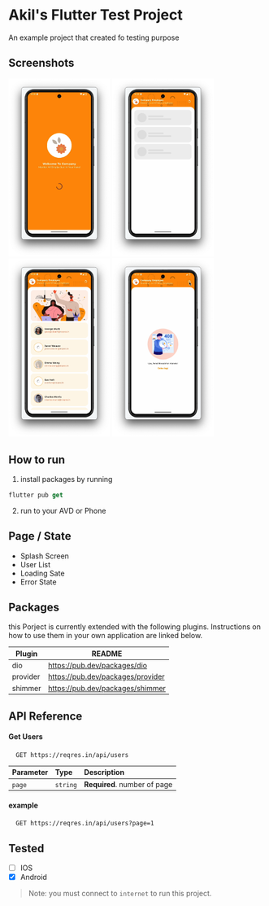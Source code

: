 # Akil's Flutter Test Project

An example project that created fo testing purpose

## Screenshots
<p>
  <img src="https://github.com/eltawakkal/akil-flutter-test/blob/main/screenshoot/ss1.png?raw=true" alt="screenshoot1" style="width:200px;"/>
  <img src="https://github.com/eltawakkal/akil-flutter-test/blob/main/screenshoot/ss2.png?raw=true" alt="screenshoot2" style="width:200px;"/>
  <img src="https://github.com/eltawakkal/akil-flutter-test/blob/main/screenshoot/ss3.png?raw=true" alt="screenshoot3" style="width:200px;"/>
  <img src="https://github.com/eltawakkal/akil-flutter-test/blob/main/screenshoot/ss4.png?raw=true" alt="screenshoot4" style="width:200px;"/>
</p>

## How to run

1. install packages by running

```dart
flutter pub get
```

2. run to your AVD or Phone


## Page / State

- Splash Screen
- User List
- Loading Sate
- Error State

## Packages

this Porject is currently extended with the following plugins.
Instructions on how to use them in your own application are linked below.

| Plugin | README |
| ------ | ------ |
| dio | https://pub.dev/packages/dio |
| provider | https://pub.dev/packages/provider |
| shimmer | https://pub.dev/packages/shimmer |


## API Reference

#### Get Users

```http
  GET https://reqres.in/api/users
```

| Parameter | Type     | Description                |
| :-------- | :------- | :------------------------- |
| `page` | `string` | **Required**. number of page |

#### example

```http
  GET https://reqres.in/api/users?page=1
```


## Tested
- [ ]  IOS
- [x]  Android

> Note: you must connect to `internet` to run this project.
